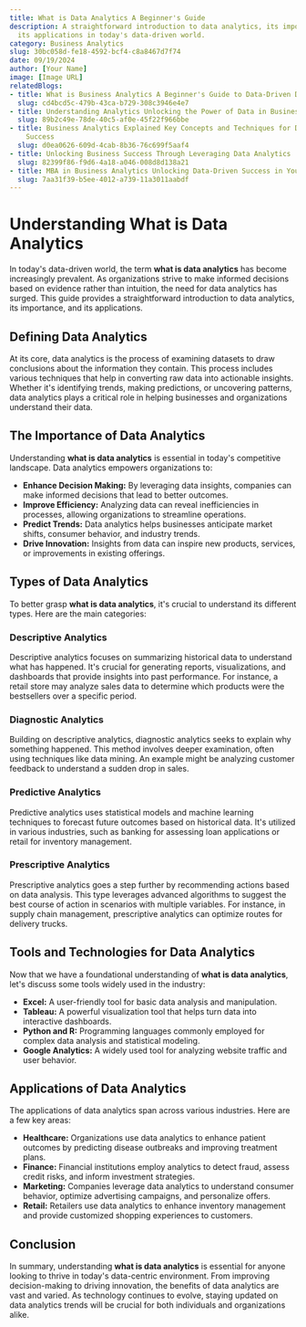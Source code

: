 ```yaml
---
title: What is Data Analytics A Beginner's Guide
description: A straightforward introduction to data analytics, its importance, and
  its applications in today's data-driven world.
category: Business Analytics
slug: 30bc058d-fe18-4592-bcf4-c8a8467d7f74
date: 09/19/2024
author: [Your Name]
image: [Image URL]
relatedBlogs:
- title: What is Business Analytics A Beginner's Guide to Data-Driven Decision Making
  slug: cd4bcd5c-479b-43ca-b729-308c3946e4e7
- title: Understanding Analytics Unlocking the Power of Data in Business
  slug: 89b2c49e-78de-40c5-af0e-45f22f966bbe
- title: Business Analytics Explained Key Concepts and Techniques for Data-Driven
    Success
  slug: d0ea0626-609d-4cab-8b36-76c699f5aaf4
- title: Unlocking Business Success Through Leveraging Data Analytics
  slug: 82399f86-f9d6-4a18-a046-008d8d138a21
- title: MBA in Business Analytics Unlocking Data-Driven Success in Your Career
  slug: 7aa31f39-b5ee-4012-a739-11a3011aabdf
---
```


# Understanding What is Data Analytics

In today's data-driven world, the term **what is data analytics** has become increasingly prevalent. As organizations strive to make informed decisions based on evidence rather than intuition, the need for data analytics has surged. This guide provides a straightforward introduction to data analytics, its importance, and its applications.

## Defining Data Analytics

At its core, data analytics is the process of examining datasets to draw conclusions about the information they contain. This process includes various techniques that help in converting raw data into actionable insights. Whether it's identifying trends, making predictions, or uncovering patterns, data analytics plays a critical role in helping businesses and organizations understand their data.

## The Importance of Data Analytics

Understanding **what is data analytics** is essential in today's competitive landscape. Data analytics empowers organizations to:

- **Enhance Decision Making:** By leveraging data insights, companies can make informed decisions that lead to better outcomes.
- **Improve Efficiency:** Analyzing data can reveal inefficiencies in processes, allowing organizations to streamline operations.
- **Predict Trends:** Data analytics helps businesses anticipate market shifts, consumer behavior, and industry trends.
- **Drive Innovation:** Insights from data can inspire new products, services, or improvements in existing offerings.

## Types of Data Analytics

To better grasp **what is data analytics**, it's crucial to understand its different types. Here are the main categories:

### Descriptive Analytics

Descriptive analytics focuses on summarizing historical data to understand what has happened. It's crucial for generating reports, visualizations, and dashboards that provide insights into past performance. For instance, a retail store may analyze sales data to determine which products were the bestsellers over a specific period.

### Diagnostic Analytics

Building on descriptive analytics, diagnostic analytics seeks to explain why something happened. This method involves deeper examination, often using techniques like data mining. An example might be analyzing customer feedback to understand a sudden drop in sales.

### Predictive Analytics

Predictive analytics uses statistical models and machine learning techniques to forecast future outcomes based on historical data. It's utilized in various industries, such as banking for assessing loan applications or retail for inventory management.

### Prescriptive Analytics

Prescriptive analytics goes a step further by recommending actions based on data analysis. This type leverages advanced algorithms to suggest the best course of action in scenarios with multiple variables. For instance, in supply chain management, prescriptive analytics can optimize routes for delivery trucks.

## Tools and Technologies for Data Analytics

Now that we have a foundational understanding of **what is data analytics**, let's discuss some tools widely used in the industry:

- **Excel:** A user-friendly tool for basic data analysis and manipulation.
- **Tableau:** A powerful visualization tool that helps turn data into interactive dashboards.
- **Python and R:** Programming languages commonly employed for complex data analysis and statistical modeling.
- **Google Analytics:** A widely used tool for analyzing website traffic and user behavior.

## Applications of Data Analytics

The applications of data analytics span across various industries. Here are a few key areas:

- **Healthcare:** Organizations use data analytics to enhance patient outcomes by predicting disease outbreaks and improving treatment plans.
- **Finance:** Financial institutions employ analytics to detect fraud, assess credit risks, and inform investment strategies.
- **Marketing:** Companies leverage data analytics to understand consumer behavior, optimize advertising campaigns, and personalize offers.
- **Retail:** Retailers use data analytics to enhance inventory management and provide customized shopping experiences to customers.

## Conclusion

In summary, understanding **what is data analytics** is essential for anyone looking to thrive in today's data-centric environment. From improving decision-making to driving innovation, the benefits of data analytics are vast and varied. As technology continues to evolve, staying updated on data analytics trends will be crucial for both individuals and organizations alike.
